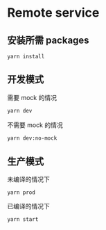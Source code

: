 # Remote service 

## 安装所需 packages

```
yarn install
```

## 开发模式
需要 mock 的情况
```bash
yarn dev
```

不需要 mock 的情况
```bash
yarn dev:no-mock
```

## 生产模式

未编译的情况下
```
yarn prod
```

已编译的情况下
```
yarn start
```
